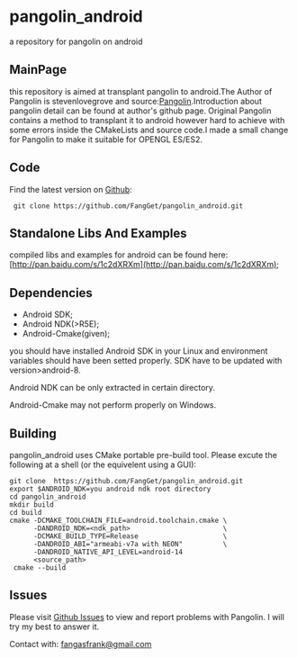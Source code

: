 # pangolin_android
a repository for pangolin on android

## MainPage
this repository is aimed at transplant pangolin to android.The Author of Pangolin is stevenlovegrove and source:[Pangolin](https://github.com/stevenlovegrove/Pangolin).Introduction about pangolin detail can be found at author's github page. Original Pangolin contains a method to transplant it to android however hard to achieve with some errors inside the CMakeLists and source code.I made a small change for Pangolin to make it suitable for OPENGL ES/ES2.

## Code
Find the latest version on [Github](https://github.com):
``` 
 git clone https://github.com/FangGet/pangolin_android.git
```

## Standalone Libs And Examples
compiled libs and examples for android can be found here: [http://pan.baidu.com/s/1c2dXRXm](http://pan.baidu.com/s/1c2dXRXm);

## Dependencies
* Android SDK;
* Android NDK(>R5E);
* Android-Cmake(given);

you should have installed Android SDK in your Linux and environment variables should have been setted properly. SDK have to be updated with version>android-8.

Android NDK can be only extracted in certain directory.

Android-Cmake may not perform properly on Windows.

## Building
pangolin_android uses CMake portable pre-build tool. Please excute the following at a shell (or the equivelent using a GUI):
```
git clone  https://github.com/FangGet/pangolin_android.git
export $ANDROID_NDK=you android ndk root directory
cd pangolin_android
mkdir build
cd build
cmake -DCMAKE_TOOLCHAIN_FILE=android.toolchain.cmake \
      -DANDROID_NDK=<ndk_path>                       \
      -DCMAKE_BUILD_TYPE=Release                     \
      -DANDROID_ABI="armeabi-v7a with NEON"          \
      -DANDROID_NATIVE_API_LEVEL=android-14
      <source_path>
 cmake --build 
```

## Issues
Please visit [Github Issues](https://github.com/FangGet/pangolin_android/issues) to view and report problems with Pangolin. I will try my best to answer it.

Contact with: fangasfrank@gmail.com
